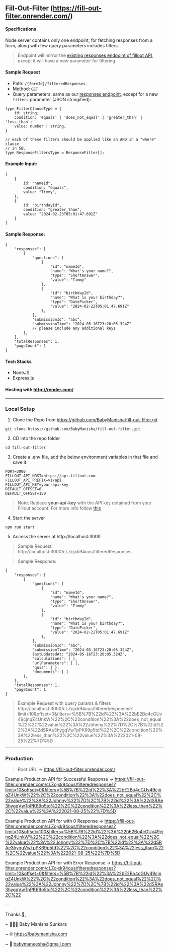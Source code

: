 ## Fill-Out-Filter (https://fill-out-filter.onrender.com/)

#### Specifications
Node server contains only one endpoint, for fetching responses from a form, along with few query parameters includes filters. 

> Endpoint will mirror the [existing responses endpoint of fillout API](https://www.fillout.com/help/fillout-rest-api#d8b24260dddd4aaa955f85e54f4ddb4d), except it will have a new parameter for filtering. 

#### Sample Request

- Path: `/{formId}/filteredResponses`
- Method: `GET`
- Query parameters: same as our [responses endpoint](https://www.fillout.com/help/fillout-rest-api#d8b24260dddd4aaa955f85e54f4ddb4d), except for a new `filters` parameter (JSON stringified):

```tsx
type FilterClauseType = {
	id: string;
	condition: 'equals' | 'does_not_equal' | 'greater_than' | 'less_than';
	value: number | string;
}

// each of these filters should be applied like an AND in a "where" clause
// in SQL
type ResponseFiltersType = ResponseFilter[];
```

#### Example Input:
```
[
	{
		id: "nameId",
		condition: "equals",
		value: "Timmy",
	},
	{
		id: "birthdayId",
		condition: "greater_than",
		value: "2024-02-23T05:01:47.691Z"
	}
]
```

#### Sample Response:
``` 
{
	"responses": [
		{
			"questions": [
				{
					"id": "nameId",
					"name": "What's your name?",
					"type": "ShortAnswer",
					"value": "Timmy"
				},
				{
					"id": "birthdayId",
					"name": "What is your birthday?",
					"type": "DatePicker",
					"value": "2024-02-22T05:01:47.691Z"
				},
			],
			"submissionId": "abc",
			"submissionTime": "2024-05-16T23:20:05.324Z"
			// please include any additional keys
		},
	],
	"totalResponses": 1,
	"pageCount": 1
}
```

#### Tech Stacks
* NodeJS. 
* Express.js

#### Hosting with http://render.com/
----

### Local Setup
1. Clone the Repo from https://github.com/BabyManisha/fill-out-filter.git
```
git clone https://github.com/BabyManisha/fill-out-filter.git
```

2. CD into the repo folder
```
cd fill-out-filter
```

3. Create a .env file, add the below environment variables in that file and save it.
```
PORT=3000
FILLOUT_API_HOST=https://api.fillout.com
FILLOUT_API_PREFIX=v1/api
FILLOUT_API_KEY=your-api-key
DEFAULT_OFFSET=0
DEFAULT_OFFSET=150
```
> Note: Replace **your-api-key** with the API key obtained from your Fillout account. For more info follow [this](https://www.fillout.com/help/fillout-rest-api#e953f1fed4244a76958f38c9a6f88edb)

4. Start the server
```
npm run start
```
5. Access the server at http://localhost:3000

> Sample Request:
http://localhost:3000/cLZojxk94ous/filteredResponses

> Sample Response:
```
{
	"responses": [
		{
			"questions": [
				{
					"id": "nameId",
					"name": "What's your name?",
					"type": "ShortAnswer",
					"value": "Timmy"
				},
				{
					"id": "birthdayId",
					"name": "What is your birthday?",
					"type": "DatePicker",
					"value": "2024-02-22T05:01:47.691Z"
				},
			],
			"submissionId": "abc",
			"submissionTime": "2024-05-16T23:20:05.324Z",
			lastUpdatedAt: "2024-05-16T23:20:05.324Z",
			"calculations": [ ],
			"urlParameters": [ ],
			"quiz": { },
			"documents": [ ]
		},
	],
	"totalResponses": 1,
	"pageCount": 1
}
```

> Example Request with query params & filters
http://localhost:3000/cLZojxk94ous/filteredresponses?limit=10&offset=0&filters=%5B%7B%22id%22%3A%22bE2Bo4cGUv49cjnqZ4UnkW%22%2C%22condition%22%3A%22does_not_equal%22%2C%22value%22%3A%22Johnny%22%7D%2C%7B%22id%22%3A%22dSRAe3hygqVwTpPK69p5td%22%2C%22condition%22%3A%22less_than%22%2C%22value%22%3A%222021-08-25%22%7D%5D

----

### Production 

> Root URL -> https://fill-out-filter.onrender.com/

Example Production API for Successful Response -> https://fill-out-filter.onrender.com/cLZojxk94ous/filteredresponses?limit=10&offset=0&filters=%5B%7B%22id%22%3A%22bE2Bo4cGUv49cjnqZ4UnkW%22%2C%22condition%22%3A%22does_not_equal%22%2C%22value%22%3A%22Johnny%22%7D%2C%7B%22id%22%3A%22dSRAe3hygqVwTpPK69p5td%22%2C%22condition%22%3A%22less_than%22%2C%22value%22%3A%222021-08-25%22%7D%5D


Example Production API for with 0 Response -> https://fill-out-filter.onrender.com/cLZojxk94ous/filteredresponses?limit=10&offset=100&filters=%5B%7B%22id%22%3A%22bE2Bo4cGUv49cjnqZ4UnkW%22%2C%22condition%22%3A%22does_not_equal%22%2C%22value%22%3A%22Johnny%22%7D%2C%7B%22id%22%3A%22dSRAe3hygqVwTpPK69p5td%22%2C%22condition%22%3A%22less_than%22%2C%22value%22%3A%222021-08-25%22%7D%5D

Example Production API for with Error Response -> https://fill-out-filter.onrender.com/cLZojxk94ous/filteredresponses?limit=10&offset=0&filters=%5B%7B%22id%22%3A%22bE2Bo4cGUv49cjnqZ4UnkW%22%2C%22condition%22%3A%22does_not_equal%22%2C%22value%22%3A%22Johnny%22%7D%2C%7B%22id%22%3A%22dSRAe3hygqVwTpPK69p5td%22%2C%22condition%22%3A%22less_than%22%2C%22

--

Thanks 🙏,

~ 👩🏻‍💻 Baby Manisha Sunkara

~ 🌐 https://babymanisha.com

~ 📧 babymaneesha@gmail.com 
